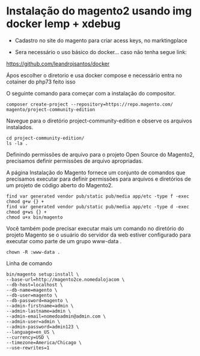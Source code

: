 # Instalação do magento2 usando img docker lemp + xdebug

* Cadastro no site do magento para criar acess keys, no marktingplace

* Sera necessário o uso básico do docker... 
caso não tenha segue link: 

https://github.com/leandrojsantos/docker

Ápos escolher o diretorio e usa docker compose e necessário entra no cotainer do php73 feito isso

O seguinte comando para começar com a instalação do compositor.


    composer create-project --repository=https://repo.magento.com/ magento/project-community-edition

Navegue para o diretório project-community-edition e observe os arquivos instalados.

    cd project-community-edition/
    ls -la .

Definindo permissões de arquivo para o projeto Open Source do Magento2, precisamos definir permissões de arquivo apropriadas. 

A página Instalação do Magento fornece um conjunto de comandos que precisamos executar para definir permissões para arquivos e diretórios de um projeto de código aberto do Magento2.

    find var generated vendor pub/static pub/media app/etc -type f -exec chmod g+w {} +
    find var generated vendor pub/static pub/media app/etc -type d -exec chmod g+ws {} +
    chmod u+x bin/magento

Você também pode precisar executar mais um comando no diretório do projeto Magento se o usuário do servidor da web estiver configurado para executar como parte de um grupo www-data .

    chown -R :www-data .

Linha de comando

    bin/magento setup:install \
    --base-url=http://magento2ce.nomedalojacom \
    --db-host=localhost \
    --db-name=magento \
    --db-user=magento \
    --db-password=magento \
    --admin-firstname=admin \
    --admin-lastname=admin \
    --admin-email=nomedoadmin@admin.com \
    --admin-user=admin \
    --admin-password=admin123 \
    --language=en_US \
    --currency=USD \
    --timezone=America/Chicago \
    --use-rewrites=1